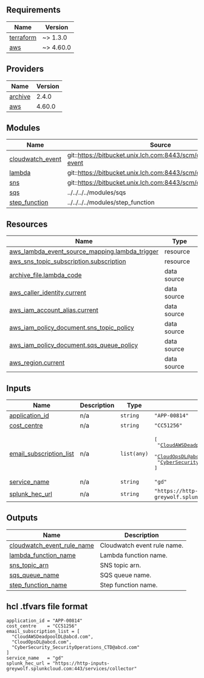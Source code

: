 ## Requirements

| Name | Version |
|------|---------|
| <a name="requirement_terraform"></a> [terraform](#requirement\_terraform) | ~> 1.3.0 |
| <a name="requirement_aws"></a> [aws](#requirement\_aws) | ~> 4.60.0 |

## Providers

| Name | Version |
|------|---------|
| <a name="provider_archive"></a> [archive](#provider\_archive) | 2.4.0 |
| <a name="provider_aws"></a> [aws](#provider\_aws) | 4.60.0 |

## Modules

| Name | Source | Version |
|------|--------|---------|
| <a name="module_cloudwatch_event"></a> [cloudwatch\_event](#module\_cloudwatch\_event) | git::https://bitbucket.unix.lch.com:8443/scm/ceatm/cloudwatch-event | 1.1.0 |
| <a name="module_lambda"></a> [lambda](#module\_lambda) | git::https://bitbucket.unix.lch.com:8443/scm/ceatm/lambda | 2.1.0 |
| <a name="module_sns"></a> [sns](#module\_sns) | git::https://bitbucket.unix.lch.com:8443/scm/ceatm/sns | 1.3.0 |
| <a name="module_sqs"></a> [sqs](#module\_sqs) | ../../../../modules/sqs | n/a |
| <a name="module_step_function"></a> [step\_function](#module\_step\_function) | ../../../../modules/step_function | n/a |

## Resources

| Name | Type |
|------|------|
| [aws_lambda_event_source_mapping.lambda_trigger](https://registry.terraform.io/providers/hashicorp/aws/latest/docs/resources/lambda_event_source_mapping) | resource |
| [aws_sns_topic_subscription.subscription](https://registry.terraform.io/providers/hashicorp/aws/latest/docs/resources/sns_topic_subscription) | resource |
| [archive_file.lambda_code](https://registry.terraform.io/providers/hashicorp/archive/latest/docs/data-sources/file) | data source |
| [aws_caller_identity.current](https://registry.terraform.io/providers/hashicorp/aws/latest/docs/data-sources/caller_identity) | data source |
| [aws_iam_account_alias.current](https://registry.terraform.io/providers/hashicorp/aws/latest/docs/data-sources/iam_account_alias) | data source |
| [aws_iam_policy_document.sns_topic_policy](https://registry.terraform.io/providers/hashicorp/aws/latest/docs/data-sources/iam_policy_document) | data source |
| [aws_iam_policy_document.sqs_queue_policy](https://registry.terraform.io/providers/hashicorp/aws/latest/docs/data-sources/iam_policy_document) | data source |
| [aws_region.current](https://registry.terraform.io/providers/hashicorp/aws/latest/docs/data-sources/region) | data source |

## Inputs

| Name | Description | Type | Default | Required |
|------|-------------|------|---------|:--------:|
| <a name="input_application_id"></a> [application\_id](#input\_application\_id) | n/a | `string` | `"APP-00814"` | no |
| <a name="input_cost_centre"></a> [cost\_centre](#input\_cost\_centre) | n/a | `string` | `"CC51256"` | no |
| <a name="input_email_subscription_list"></a> [email\_subscription\_list](#input\_email\_subscription\_list) | n/a | `list(any)` | <pre>[<br>  "CloudAWSDeadpoolDL@abcd.com",<br>  "CloudOpsDL@abcd.com",<br>  "CyberSecurity_SecurityOperations_CTD@abcd.com"<br>]</pre> | no |
| <a name="input_service_name"></a> [service\_name](#input\_service\_name) | n/a | `string` | `"gd"` | no |
| <a name="input_splunk_hec_url"></a> [splunk\_hec\_url](#input\_splunk\_hec\_url) | n/a | `string` | `"https://http-inputs-greywolf.splunkcloud.com:443/services/collector"` | no |

## Outputs

| Name | Description |
|------|-------------|
| <a name="output_cloudwatch_event_rule_name"></a> [cloudwatch\_event\_rule\_name](#output\_cloudwatch\_event\_rule\_name) | Cloudwatch event rule name. |
| <a name="output_lambda_function_name"></a> [lambda\_function\_name](#output\_lambda\_function\_name) | Lambda function name. |
| <a name="output_sns_topic_arn"></a> [sns\_topic\_arn](#output\_sns\_topic\_arn) | SNS topic arn. |
| <a name="output_sqs_queue_name"></a> [sqs\_queue\_name](#output\_sqs\_queue\_name) | SQS queue name. |
| <a name="output_step_function_name"></a> [step\_function\_name](#output\_step\_function\_name) | Step function name. |

## hcl .tfvars file format

```
application_id = "APP-00814"
cost_centre    = "CC51256"
email_subscription_list = [
  "CloudAWSDeadpoolDL@abcd.com",
  "CloudOpsDL@abcd.com",
  "CyberSecurity_SecurityOperations_CTD@abcd.com"
]
service_name   = "gd"
splunk_hec_url = "https://http-inputs-greywolf.splunkcloud.com:443/services/collector"
```